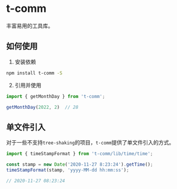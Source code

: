 # t-comm

丰富易用的工具库。

## 如何使用

1. 安装依赖


```bash
npm install t-comm -S
```

2. 引用并使用

```ts
import { getMonthDay } from 't-comm';

getMonthDay(2022, 2)  // 28
```


## 单文件引入

对于一些不支持`tree-shaking`的项目，`t-comm`提供了单文件引入的方式。

```ts
import { timeStampFormat } from 't-comm/lib/time/time';

const stamp = new Date('2020-11-27 8:23:24').getTime();
timeStampFormat(stamp, 'yyyy-MM-dd hh:mm:ss');

// 2020-11-27 08:23:24
```
